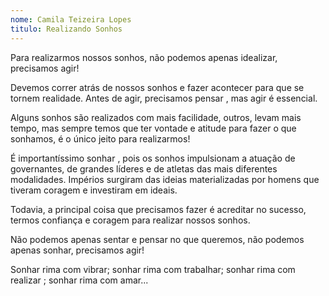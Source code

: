 ```yaml
---
nome: Camila Teizeira Lopes 
titulo: Realizando Sonhos
---
```


Para realizarmos nossos sonhos, não podemos apenas idealizar, precisamos agir!

Devemos correr atrás de nossos sonhos e fazer acontecer para que se tornem realidade. Antes de agir, precisamos pensar , mas agir é essencial.

Alguns sonhos são realizados com mais facilidade,  outros,  levam mais tempo, mas sempre temos que ter vontade e atitude para fazer o que  sonhamos, é o único jeito para realizarmos!

É importantíssimo sonhar , pois os sonhos impulsionam a atuação de governantes, de grandes líderes e de atletas das mais diferentes modalidades. Impérios surgiram das ideias materializadas por homens que tiveram coragem e investiram em ideais.

Todavia, a principal coisa que precisamos fazer é acreditar no sucesso, termos confiança e coragem para realizar nossos sonhos.

Não podemos apenas sentar e pensar no que queremos, não podemos apenas sonhar, precisamos agir!

Sonhar rima com vibrar; sonhar rima com trabalhar; sonhar rima com realizar ; sonhar rima com amar...

